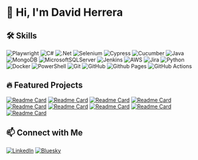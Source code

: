 # 👋 Hi, I'm David Herrera

## 🛠️ Skills
![Playwright](https://img.shields.io/badge/Playwright-45ba4b?style=for-the-badge&logo=Playwright&logoColor=white)
![C#](https://img.shields.io/badge/c%23-%23239120.svg?style=for-the-badge&logo=c-sharp&logoColor=white)
![.Net](https://img.shields.io/badge/.NET-5C2D91?style=for-the-badge&logo=.net&logoColor=white)
![Selenium](https://img.shields.io/badge/-selenium-%43B02A?style=for-the-badge&logo=selenium&logoColor=white)
![Cypress](https://img.shields.io/badge/-cypress-%23E5E5E5?style=for-the-badge&logo=cypress&logoColor=058a5e)
![Cucumber](https://img.shields.io/badge/Cucumber-23D96C?style=for-the-badge&logo=cucumber&logoColor=white)
![Java](https://img.shields.io/badge/java-%23ED8B00.svg?style=for-the-badge&logo=java&logoColor=white)
![MongoDB](https://img.shields.io/badge/MongoDB-%234ea94b.svg?style=for-the-badge&logo=mongodb&logoColor=white)
![MicrosoftSQLServer](https://img.shields.io/badge/Microsoft%20SQL%20Server-CC2927?style=for-the-badge&logo=microsoft%20sql%20server&logoColor=white)
![Jenkins](https://img.shields.io/badge/jenkins-%232C5263.svg?style=for-the-badge&logo=jenkins&logoColor=white)
![AWS](https://img.shields.io/badge/AWS-%23FF9900.svg?style=for-the-badge&logo=amazon-aws&logoColor=white)
![Jira](https://img.shields.io/badge/jira-%230A0FFF.svg?style=for-the-badge&logo=jira&logoColor=white)
![Python](https://img.shields.io/badge/python-3670A0?style=for-the-badge&logo=python&logoColor=ffdd54)
![Docker](https://img.shields.io/badge/docker-%230db7ed.svg?style=for-the-badge&logo=docker&logoColor=white)
![PowerShell](https://img.shields.io/badge/PowerShell-%235391FE.svg?style=for-the-badge&logo=powershell&logoColor=white)
![Git](https://img.shields.io/badge/git-%23F05033.svg?style=for-the-badge&logo=git&logoColor=white)
![GitHub](https://img.shields.io/badge/github-%23121011.svg?style=for-the-badge&logo=github&logoColor=white)
![Github Pages](https://img.shields.io/badge/github%20pages-121013?style=for-the-badge&logo=github&logoColor=white)
![GitHub Actions](https://img.shields.io/badge/github%20actions-%232671E5.svg?style=for-the-badge&logo=githubactions&logoColor=white)

## 🔥 Featured Projects

[![Readme Card](https://github-readme-stats.vercel.app/api/pin/?username=davidherrera83&repo=clanguard&show_icons=true&theme=tokyonight)](https://github.com/davidherrera83/clanguard)
[![Readme Card](https://github-readme-stats.vercel.app/api/pin/?username=davidherrera83&repo=playwright-test-framework&show_icons=true&theme=tokyonight)](https://github.com/davidherrera83/playwright-test-framework)
[![Readme Card](https://github-readme-stats.vercel.app/api/pin/?username=davidherrera83&repo=homestead_ai&show_icons=true&theme=tokyonight)](https://github.com/davidherrera83/homestead_ai)
[![Readme Card](https://github-readme-stats.vercel.app/api/pin/?username=davidherrera83&repo=python-test-framework&show_icons=true&theme=tokyonight)](https://github.com/davidherrera83/python-test-framework)
[![Readme Card](https://github-readme-stats.vercel.app/api/pin/?username=davidherrera83&repo=david-herrera-resume&show_icons=true&theme=tokyonight)](https://github.com/davidherrera83/david-herrera-resume)
[![Readme Card](https://github-readme-stats.vercel.app/api/pin/?username=davidherrera83&repo=appium-test-framework&show_icons=true&theme=tokyonight)](https://github.com/davidherrera83/appium-test-framework)
[![Readme Card](https://github-readme-stats.vercel.app/api/pin/?username=davidherrera83&repo=davidherrera83.github.io&show_icons=true&theme=tokyonight)](https://github.com/davidherrera83/davidherrera83.github.io)
[![Readme Card](https://github-readme-stats.vercel.app/api/pin/?username=davidherrera83&repo=grow&show_icons=true&theme=tokyonight)](https://github.com/davidherrera83/grow)
[![Readme Card](https://github-readme-stats.vercel.app/api/pin/?username=davidherrera83&repo=ksl_tool&show_icons=true&theme=tokyonight)](https://github.com/davidherrera83/ksl_tool)

## 📫 Connect with Me
[![LinkedIn](https://img.shields.io/badge/LinkedIn-0077B5?style=for-the-badge&logo=linkedin&logoColor=white)](https://www.linkedin.com/in/davidherrera83/)
[![Bluesky](https://img.shields.io/badge/Bluesky-0285FF?style=for-the-badge&logo=bluesky&logoColor=white)](https://bsky.app/profile/davidherrera83.bsky.social)